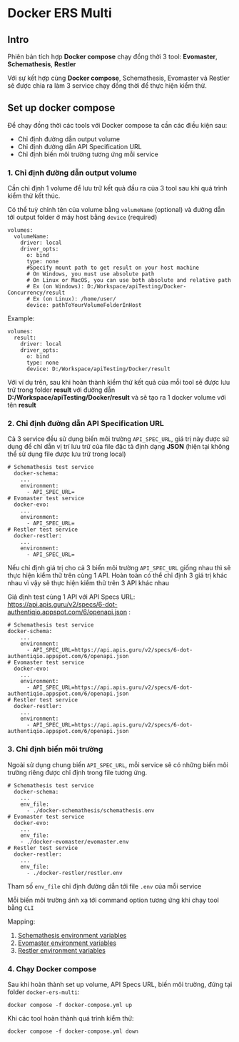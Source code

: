 # Docker ERS Multi

## Intro

Phiên bản tích hợp **Docker compose** chạy đồng thời 3 tool: **Evomaster**, **Schemathesis**, **Restler**

Với sự kết hợp cùng **Docker compose**, Schemathesis, Evomaster và Restler sẽ được chia ra làm 3 service chạy đồng thời để thực hiện kiểm thử.

## Set up docker compose

Để chạy đồng thời các tools với Docker compose ta cần các điều kiện sau:

- Chỉ định đường dẫn output volume
- Chỉ định đường dẫn API Specification URL
- Chỉ định biến môi trường tương ứng mỗi service

### 1. Chỉ định đường dẫn output volume

Cần chỉ định 1 volume để lưu trữ kết quả đầu ra của 3 tool sau khi quá trình kiểm thử kết thúc.

Có thể tuỳ chỉnh tên của volume bằng `volumeName` (optional) và đường dẫn tới output folder ở máy host bằng `device` (required)

```shell
volumes:
  volumeName:
    driver: local
    driver_opts:
      o: bind
      type: none
      #Specify mount path to get result on your host machine
      # On Windows, you must use absolute path
      # On Linux or MacOS, you can use both absolute and relative path
      # Ex (on Windows): D:/Workspace/apiTesting/Docker-Concurrency/result
      # Ex (on Linux): /home/user/
      device: pathToYourVolumeFolderInHost
```

Example:

```
volumes:
  result:
    driver: local
    driver_opts:
      o: bind
      type: none
      device: D:/Workspace/apiTesting/Docker/result
```

Với ví dụ trên, sau khi hoàn thành kiểm thử kết quả của mỗi tool sẽ được lưu trữ trong folder **result** với đường dẫn **D:/Workspace/apiTesting/Docker/result** và sẽ tạo ra 1 docker volume với tên **result**

### 2. Chỉ định đường dẫn API Specification URL

Cả 3 service đều sử dụng biến môi trường `API_SPEC_URL`, giá trị này được sử dụng để chỉ dẫn vị trí lưu trữ của file đặc tả định dạng **JSON** (hiện tại không thể sử dụng file được lưu trữ trong local)

```shell
# Schemathesis test service
  docker-schema:
    ...
    environment:
      - API_SPEC_URL=
# Evomaster test service
  docker-evo:
    ...
    environment:
      - API_SPEC_URL=
# Restler test service
  docker-restler:
    ...
    environment:
      - API_SPEC_URL=
```

Nếu chỉ định giá trị cho cả 3 biến môi trường `API_SPEC_URL` giống nhau thì sẽ thực hiện kiểm thử trên cùng 1 API. Hoàn toàn có thể chỉ định 3 giá trị khác nhau vì vậy sẽ thực hiện kiểm thử trên 3 API khác nhau

Giả định test cùng 1 API với API Specs URL: https://api.apis.guru/v2/specs/6-dot-authentiqio.appspot.com/6/openapi.json :

```shell
# Schemathesis test service
docker-schema:
    ...
    environment:
      - API_SPEC_URL=https://api.apis.guru/v2/specs/6-dot-authentiqio.appspot.com/6/openapi.json
# Evomaster test service
  docker-evo:
    ...
    environment:
      - API_SPEC_URL=https://api.apis.guru/v2/specs/6-dot-authentiqio.appspot.com/6/openapi.json
# Restler test service
  docker-restler:
    ...
    environment:
      - API_SPEC_URL=https://api.apis.guru/v2/specs/6-dot-authentiqio.appspot.com/6/openapi.json
```

### 3. Chỉ định biến môi trường

Ngoài sử dụng chung biến `API_SPEC_URL`, mỗi service sẽ có những biến môi trường riêng được chỉ định trong file tương ứng.

```shell
# Schemathesis test service
  docker-schema:
    ...
    env_file:
      - ./docker-schemathesis/schemathesis.env
# Evomaster test service
  docker-evo:
    ...
    env_file:
    - ./docker-evomaster/evomaster.env
# Restler test service
  docker-restler:
    ...
    env_file:
      - ./docker-restler/restler.env
```

Tham số `env_file` chỉ định đường dẫn tới file `.env` của mỗi service

Mỗi biến môi trường ánh xạ tới command option tương ứng khi chạy tool bằng `CLI`

Mapping:

1. [Schemathesis environment variables](./docs/SchemathesisEnvVar.md)
2. [Evomaster environment variables](./docs/EvomasterEnvVar.md)
3. [Restler environment variables](./docs/RestlerEnvVar.md)

### 4. Chạy Docker compose

Sau khi hoàn thành set up volume, API Specs URL, biến môi trường, đứng tại folder `docker-ers-multi`:

```shell
docker compose -f docker-compose.yml up
```

Khi các tool hoàn thành quá trình kiểm thử:

```shell
docker compose -f docker-compose.yml down
```
